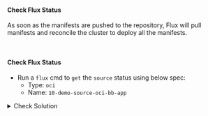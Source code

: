 #### Check Flux Status
As soon as the manifests are pushed to the repository, Flux will pull manifests and reconcile the cluster to deploy all the manifests.

<br>

#### Check Flux Status
- Run a `flux` cmd to `get` the `source` status using below spec:
    - Type: `oci`
    - Name: `10-demo-source-oci-bb-app`

<details><summary>Check Solution</summary>

```
flux reconcile source git flux-system

flux reconcile source oci 10-demo-source-oci-bb-app

flux get source oci 10-demo-source-oci-bb-app
```{{exec}}

</details>

<br>

#### Check Cosign Verification
We can check the source is getting verified using below `kubectl` command,

```
kubectl -n flux-system get ocirepositories.source.toolkit.fluxcd.io 10-demo-source-oci-bb-app -o yaml | grep -i Verified
```{{exec}}


> The previous command should display an ouput similar to - `Source Verified`